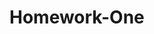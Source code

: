 # Homework-One

<!--This is a homework assignment for refactoring html/css code by proper SEO standards for a hypothetical media company>
<!--App URL: https://kccho2254.github.io/Homework-One/>
<!--Screenshot Preview: >